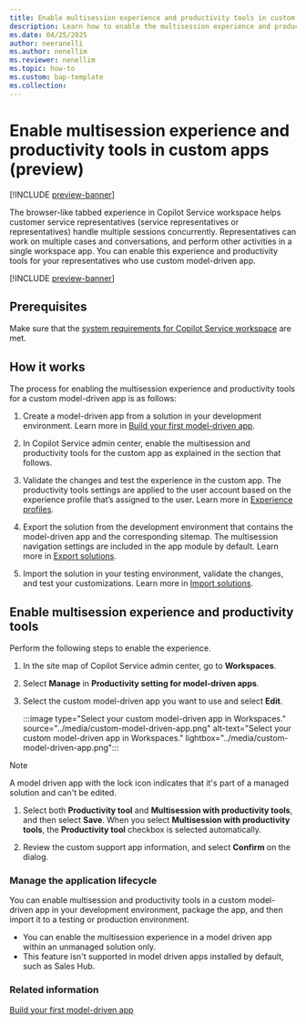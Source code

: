 ```yaml
---
title: Enable multisession experience and productivity tools in custom apps (preview)
description: Learn how to enable the multisession experience and productivity tools in custom apps.
ms.date: 04/25/2025
author: neeranelli
ms.author: nenellim
ms.reviewer: nenellim
ms.topic: how-to
ms.custom: bap-template
ms.collection:
---
```


# Enable multisession experience and productivity tools in custom apps (preview)

[!INCLUDE [preview-banner](~/../shared-content/shared/preview-includes/preview-banner.md)]

The browser-like tabbed experience in Copilot Service workspace helps customer service representatives (service representatives or representatives) handle multiple sessions concurrently. Representatives can work on multiple cases and conversations, and perform other activities in a single workspace app. You can enable this experience and productivity tools for your representatives who use custom model-driven app.

[!INCLUDE [preview-banner](../../../shared-content/shared/preview-includes/preview-note-d365.md)]

## Prerequisites

Make sure that the [system requirements for Copilot Service workspace](../implement/customer-service-workspace-system-requirements.md) are met.

## How it works

The process for enabling the multisession experience and productivity tools for a custom model-driven app is as follows:

1. Create a model-driven app from a solution in your development environment. Learn more in [Build your first model-driven app](/power-apps/maker/model-driven-apps/build-first-model-driven-app).

2. In Copilot Service admin center, enable the multisession and productivity tools for the custom app as explained in the section that follows.

3. Validate the changes and test the experience in the custom app. The productivity tools settings are applied to the user account based on the experience profile that’s assigned to the user. Learn more in [Experience profiles](./overview.md).

4. Export the solution from the development environment that contains the model-driven app and the corresponding sitemap. The multisession navigation settings are included in the app module by default. Learn more in [Export solutions](/power-apps/maker/data-platform/export-solutions).

5. Import the solution in your testing environment, validate the changes, and test your customizations. Learn more in [Import solutions](/power-apps/maker/data-platform/import-update-export-solutions).

## Enable multisession experience and productivity tools

Perform the following steps to enable the experience.

1. In the site map of Copilot Service admin center, go to **Workspaces**. 

1. Select **Manage** in **Productivity setting for model-driven apps**.

1. Select the custom model-driven app you want to use and select **Edit**.

   :::image type="Select your custom model-driven app in Workspaces." source="../media/custom-model-driven-app.png" alt-text="Select your custom model-driven app in Workspaces." lightbox="../media/custom-model-driven-app.png":::

  > [!NOTE]
  > A model driven app with the lock icon indicates that it's part of a managed solution and can't be edited.

1. Select both **Productivity tool** and **Multisession with productivity tools**, and then select **Save**. When you select **Multisession with productivity tools**, the **Productivity tool** checkbox is selected automatically.

1. Review the custom support app information, and select **Confirm** on the dialog.

### Manage the application lifecycle

You can enable multisession and productivity tools in a custom model-driven app in your development environment, package the app, and then import it to a testing or production environment. 

- You can enable the multisession experience in a model driven app within an unmanaged solution only.
- This feature isn't supported in model driven apps installed by default, such as Sales Hub.

### Related information

[Build your first model-driven app](/power-apps/maker/model-driven-apps/build-first-model-driven-app)  
